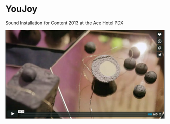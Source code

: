 # YouJoy
Sound Installation for Content 2013 at the Ace Hotel PDX

[![YouJoy](https://github.com/kerbyferris/you-joy/blob/master/_assets/youjoy-screenshot.png)](https://vimeo.com/78100414 "YouJoy")
